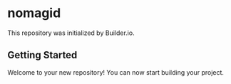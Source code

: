 # nomagid

This repository was initialized by Builder.io.

## Getting Started

Welcome to your new repository! You can now start building your project.
